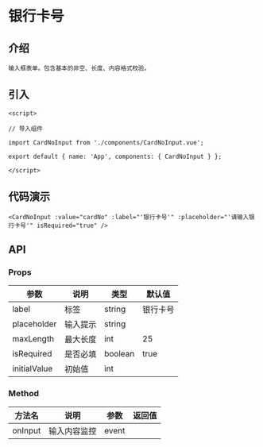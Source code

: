 # 银行卡号

## 介绍
```
输入框表单。包含基本的非空、长度、内容格式校验。
```

## 引入
```
<script>

// 导入组件

import CardNoInput from './components/CardNoInput.vue';

export default { name: 'App', components: { CardNoInput } };

</script> 
```
## 代码演示
```
<CardNoInput :value="cardNo" :label="'银行卡号'" :placeholder="'请输入银行卡号'" isRequired="true" />  
```
## API 
### Props
| 参数	| 说明	| 类型	| 默认值 | 
| --- | --- | --- | --- |
| label | 标签 | string | 银行卡号 |
| placeholder | 输入提示 | string |  |    
| maxLength | 最大长度 | int | 25 |   
| isRequired | 是否必填 | boolean | true |   
| initialValue | 初始值 | int |  | 
### Method
| 方法名	| 说明	| 参数	| 返回值 | 
| --- | --- | --- | --- |
| onInput | 输入内容监控 | event |  |